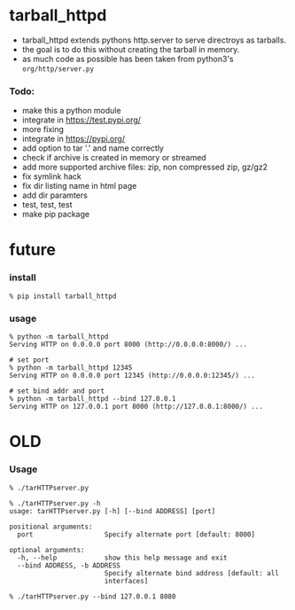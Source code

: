 # tarball_httpd

* tarball_httpd extends pythons http.server to serve directroys as tarballs.
* the goal is to do this without creating the tarball in memory.
* as much code as possible has been taken from python3's `org/http/server.py`

### Todo:
* make this a python module
* integrate in https://test.pypi.org/
* more fixing
* integrate in https://pypi.org/
* add option to tar '.' and name correctly
* check if archive is created in memory or streamed
* add more supported archive files: zip, non compressed zip, gz/gz2
* fix symlink hack
* fix dir listing name in html page
* add dir paramters
* test, test, test
* make pip package

# future
### install
`% pip install tarball_httpd`

### usage
```
% python -m tarball_httpd
Serving HTTP on 0.0.0.0 port 8000 (http://0.0.0.0:8000/) ...
```

```
# set port
% python -m tarball_httpd 12345
Serving HTTP on 0.0.0.0 port 12345 (http://0.0.0.0:12345/) ...
```

```
# set bind addr and port
% python -m tarball_httpd --bind 127.0.0.1
Serving HTTP on 127.0.0.1 port 8000 (http://127.0.0.1:8000/) ...
```


# OLD
### Usage
```
% ./tarHTTPserver.py
```

```
% ./tarHTTPserver.py -h
usage: tarHTTPserver.py [-h] [--bind ADDRESS] [port]

positional arguments:
  port                  Specify alternate port [default: 8000]

optional arguments:
  -h, --help            show this help message and exit
  --bind ADDRESS, -b ADDRESS
                        Specify alternate bind address [default: all
                        interfaces]
```

```
% ./tarHTTPserver.py --bind 127.0.0.1 8080
```


